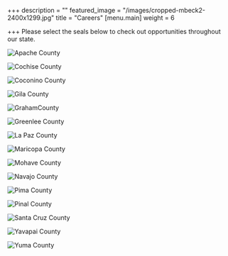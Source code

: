 +++
description = ""
featured_image = "/images/cropped-mbeck2-2400x1299.jpg"
title = "Careers"
[menu.main]
weight = 6

+++
Please select the seals below to check out opportunities throughout our state.

![Apache County](/images/apache.png)

![Cochise County](/images/cochise.png)

![Coconino County](/images/coconino.png)

![Gila County](/images/gila.png)

![GrahamCounty](/images/graham.png)

![Greenlee County](/images/greenlee.png)

![La Paz County](/images/lapaz.png)

![Maricopa County](/images/maricopa.png)

![Mohave County](/images/mohave.png)

![Navajo County](/images/navajo.png)

![Pima County](/images/pima.png)

![Pinal County](/images/pinal.png)

![Santa Cruz County](/images/santacruz.png)

![Yavapai County](/images/yavapai.png)

![Yuma County](/images/yuma.png)